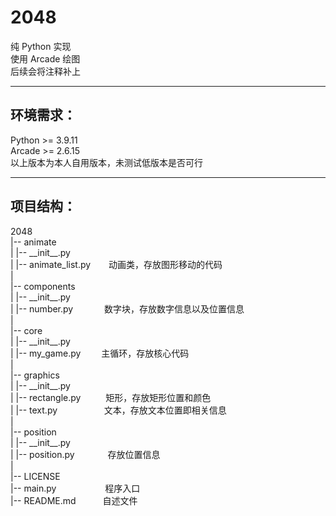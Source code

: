 # 2048

纯 Python 实现\
使用 Arcade 绘图\
后续会将注释补上

***

## 环境需求：

Python >= 3.9.11\
Arcade >= 2.6.15\
以上版本为本人自用版本，未测试低版本是否可行

***
## 项目结构：

2048 \
|-- animate \
| |-- \_\_init__.py \
| |-- animate_list.py &ensp;&emsp; 动画类，存放图形移动的代码 \
|  \
|-- components \
| |-- \_\_init__.py \
| |-- number.py &emsp;&emsp;&emsp; 数字块，存放数字信息以及位置信息 \
|  \
|-- core \
| |-- \_\_init__.py \
| |-- my_game.py &nbsp;&ensp;&emsp; 主循环，存放核心代码 \
|  \
|-- graphics  \
| |-- \_\_init__.py \
| |-- rectangle.py &nbsp;&emsp;&emsp; 矩形，存放矩形位置和颜色 \
| |-- text.py &nbsp;&ensp;&emsp;&emsp;&emsp;&emsp; 文本，存放文本位置即相关信息 \
|  \
|-- position  \
| |-- \_\_init__.py \
| |-- position.py &ensp;&emsp;&emsp;&emsp;存放位置信息 \
| \
|-- LICENSE \
|-- main.py &emsp;&emsp;&emsp;&emsp;&emsp; 程序入口 \
|-- README.md &ensp;&emsp;&emsp; 自述文件